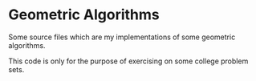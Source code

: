 # Geometric Algorithms

Some source files which are my implementations of some geometric algorithms. 

This code is only for the purpose of exercising on some college problem sets.
